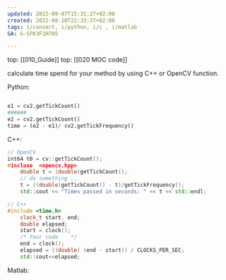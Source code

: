 ```yaml
---
updated: 2022-09-07T15:31:27+02:00
created: 2022-08-10T22:33:37+02:00
tags: i/convert, i/python, i/c , i/matlab
GA: G-SFK3F1H705

---
```

top: [[010_Guide]]
top: [[020 MOC code]]

calculate time spend for your method by using C++ or OpenCV function. 

Python:
```py

e1 = cv2.getTickCount()
######    
e2 = cv2.getTickCount()
time = (e2 - e1)/ cv2.getTickFrequency()

```

C++:
```cpp
// OpenCV
int64 t0 = cv::getTickCount();
#incluse  <opencv.hpp>
	double t = (double)getTickCount(); 
	// do something ... 
	t = ((double)getTickCount() - t)/getTickFrequency(); 
	std::cout << "Times passed in seconds: " << t << std::endl;

// C++
#include <time.h>
	clock_t start, end;
	double elapsed;
	start = clock();    
	/* Your code    */    
	end = clock();
	elapsed = ((double) (end - start)) / CLOCKS_PER_SEC;
	std::cout<<elapsed;
```

Matlab:
```matlab


```


